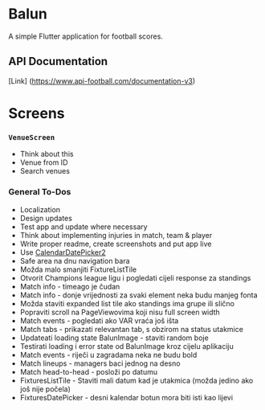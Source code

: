 # Balun

A simple Flutter application for football scores.

## API Documentation
[Link] (https://www.api-football.com/documentation-v3)

# Screens

### `VenueScreen`

* Think about this
* Venue from ID
* Search venues

### General To-Dos

* Localization
* Design updates
* Test app and update where necessary
* Think about implementing injuries in match, team & player
* Write proper readme, create screenshots and put app live
* Use [CalendarDatePicker2](https://pub.dev/packages/calendar_date_picker2)
* Safe area na dnu navigation bara
* Možda malo smanjiti FixtureListTile
* Otvorit Champions league ligu i pogledati cijeli response za standings
* Match info - timeago je čudan
* Match info - donje vrijednosti za svaki element neka budu manjeg fonta
* Možda staviti expanded list tile ako standings ima grupe ili slično
* Popraviti scroll na PageViewovima koji nisu full screen width
* Match events - pogledati ako VAR vraća još išta
* Match tabs - prikazati relevantan tab, s obzirom na status utakmice
* Updateati loading state BalunImage - staviti random boje
* Testirati loading i error state od BalunImage kroz cijelu aplikaciju
* Match events - riječi u zagradama neka ne budu bold
* Match lineups - managers baci jednog na desno
* Match head-to-head - posloži po datumu
* FixturesListTile - Staviti mali datum kad je utakmica (možda jedino ako još nije počela)
* FixturesDatePicker - desni kalendar botun mora biti isti kao lijevi
